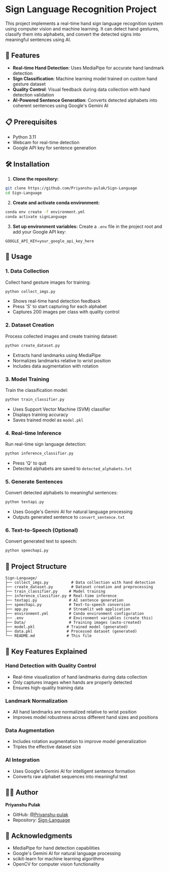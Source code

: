 # Sign Language Recognition Project

This project implements a real-time hand sign language recognition system using computer vision and machine learning. It can detect hand gestures, classify them into alphabets, and convert the detected signs into meaningful sentences using AI.

## 🚀 Features

- **Real-time Hand Detection**: Uses MediaPipe for accurate hand landmark detection
- **Sign Classification**: Machine learning model trained on custom hand gesture dataset
- **Quality Control**: Visual feedback during data collection with hand detection validation
- **AI-Powered Sentence Generation**: Converts detected alphabets into coherent sentences using Google's Gemini AI

## 📋 Prerequisites

- Python 3.11
- Webcam for real-time detection
- Google API key for sentence generation

## 🛠️ Installation

1. **Clone the repository:**
```bash
git clone https://github.com/Priyanshu-pulak/Sign-Language
cd Sign-Language
```

2. **Create and activate conda environment:**
```bash
conda env create -f environment.yml
conda activate signLanguage
```

3. **Set up environment variables:**
Create a `.env` file in the project root and add your Google API key:
```
GOOGLE_API_KEY=your_google_api_key_here
```

## 🎯 Usage

### 1. Data Collection
Collect hand gesture images for training:
```bash
python collect_imgs.py
```
- Shows real-time hand detection feedback
- Press 'S' to start capturing for each alphabet
- Captures 200 images per class with quality control

### 2. Dataset Creation
Process collected images and create training dataset:
```bash
python create_dataset.py
```
- Extracts hand landmarks using MediaPipe
- Normalizes landmarks relative to wrist position
- Includes data augmentation with rotation

### 3. Model Training
Train the classification model:
```bash
python train_classifier.py
```
- Uses Support Vector Machine (SVM) classifier
- Displays training accuracy
- Saves trained model as `model.pkl`

### 4. Real-time Inference
Run real-time sign language detection:
```bash
python inference_classifier.py
```
- Press 'Q' to quit
- Detected alphabets are saved to `detected_alphabets.txt`

### 5. Generate Sentences
Convert detected alphabets to meaningful sentences:
```bash
python textapi.py
```
- Uses Google's Gemini AI for natural language processing
- Outputs generated sentence to `convert_sentence.txt`

### 6. Text-to-Speech (Optional)
Convert generated text to speech:
```bash
python speechapi.py
```

## 📁 Project Structure

```
Sign-Language/
├── collect_imgs.py          # Data collection with hand detection
├── create_dataset.py        # Dataset creation and preprocessing
├── train_classifier.py     # Model training
├── inference_classifier.py # Real-time inference
├── textapi.py              # AI sentence generation
├── speechapi.py            # Text-to-speech conversion
├── app.py                  # Streamlit web application
├── environment.yml         # Conda environment configuration
├── .env                    # Environment variables (create this)
├── Data/                   # Training images (auto-created)
├── model.pkl              # Trained model (generated)
├── data.pkl               # Processed dataset (generated)
└── README.md              # This file
```

## 🔧 Key Features Explained

### Hand Detection with Quality Control
- Real-time visualization of hand landmarks during data collection
- Only captures images when hands are properly detected
- Ensures high-quality training data

### Landmark Normalization
- All hand landmarks are normalized relative to wrist position
- Improves model robustness across different hand sizes and positions

### Data Augmentation
- Includes rotation augmentation to improve model generalization
- Triples the effective dataset size

### AI Integration
- Uses Google's Gemini AI for intelligent sentence formation
- Converts raw alphabet sequences into meaningful text

## 👨‍💻 Author

**Priyanshu Pulak**
- GitHub: [@Priyanshu-pulak](https://github.com/Priyanshu-pulak)
- Repository: [Sign-Language](https://github.com/Priyanshu-pulak/Sign-Language)

## 🙏 Acknowledgments

- MediaPipe for hand detection capabilities
- Google's Gemini AI for natural language processing
- scikit-learn for machine learning algorithms
- OpenCV for computer vision functionality
